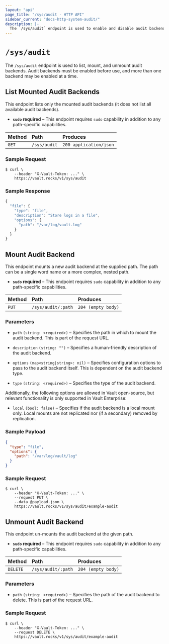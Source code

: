 ```yaml
---
layout: "api"
page_title: "/sys/audit - HTTP API"
sidebar_current: "docs-http-system-audit/"
description: |-
  The `/sys/audit` endpoint is used to enable and disable audit backends.
---
```


# `/sys/audit`

The `/sys/audit` endpoint is used to list, mount, and unmount audit backends.
Audit backends must be enabled before use, and more than one backend may be
enabled at a time.

## List Mounted Audit Backends

This endpoint lists only the mounted audit backends (it does not list all
available audit backends).

- **`sudo` required** – This endpoint requires `sudo` capability in addition to
  any path-specific capabilities.

| Method   | Path                         | Produces               |
| :------- | :--------------------------- | :--------------------- |
| `GET`    | `/sys/audit`                 | `200 application/json` |

### Sample Request

```
$ curl \
    --header "X-Vault-Token: ..." \
    https://vault.rocks/v1/sys/audit
```

### Sample Response

```javascript
{
  "file": {
    "type": "file",
    "description": "Store logs in a file",
    "options": {
      "path": "/var/log/vault.log"
    }
  }
}
```

## Mount Audit Backend

This endpoint mounts a new audit backend at the supplied path. The path can be a
single word name or a more complex, nested path.

- **`sudo` required** – This endpoint requires `sudo` capability in addition to
  any path-specific capabilities.

| Method   | Path                         | Produces               |
| :------- | :--------------------------- | :--------------------- |
| `PUT`    | `/sys/audit/:path`           | `204 (empty body)`     |

### Parameters

- `path` `(string: <required>)` – Specifies the path in which to mount the audit
  backend. This is part of the request URL.

- `description` `(string: "")` – Specifies a human-friendly description of the
  audit backend.

- `options` `(map<string|string>: nil)` – Specifies configuration options to
  pass to the audit backend itself. This is dependent on the audit backend type.

- `type` `(string: <required>)` – Specifies the type of the audit backend.

Additionally, the following options are allowed in Vault open-source, but
relevant functionality is only supported in Vault Enterprise:

- `local` `(bool: false)` – Specifies if the audit backend is a local mount  
  only. Local mounts are not replicated nor (if a secondary) removed by
  replication.

### Sample Payload

```json
{
  "type": "file",
  "options": {
    "path": "/var/log/vault/log"
  }
}
```

### Sample Request

```
$ curl \
    --header "X-Vault-Token: ..." \
    --request PUT \
    --data @payload.json \
    https://vault.rocks/v1/sys/audit/example-audit
```

## Unmount Audit Backend

This endpoint un-mounts the audit backend at the given path.

- **`sudo` required** – This endpoint requires `sudo` capability in addition to
  any path-specific capabilities.

| Method   | Path                         | Produces               |
| :------- | :--------------------------- | :--------------------- |
| `DELETE` | `/sys/audit/:path`           | `204 (empty body)`     |

### Parameters

- `path` `(string: <required>)` – Specifies the path of the audit backend to
  delete. This is part of the request URL.

### Sample Request

```
$ curl \
    --header "X-Vault-Token: ..." \
    --request DELETE \
    https://vault.rocks/v1/sys/audit/example-audit
```
